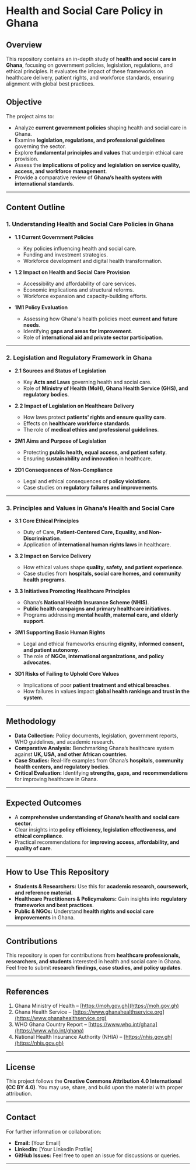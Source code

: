 # Health and Social Care Policy in Ghana

## **Overview**
This repository contains an in-depth study of **health and social care in Ghana**, focusing on government policies, legislation, regulations, and ethical principles. It evaluates the impact of these frameworks on healthcare delivery, patient rights, and workforce standards, ensuring alignment with global best practices.

## **Objective**
The project aims to:
- Analyze **current government policies** shaping health and social care in Ghana.
- Examine **legislation, regulations, and professional guidelines** governing the sector.
- Explore **fundamental principles and values** that underpin ethical care provision.
- Assess the **implications of policy and legislation on service quality, access, and workforce management**.
- Provide a comparative review of **Ghana’s health system with international standards**.

---

## **Content Outline**
### **1. Understanding Health and Social Care Policies in Ghana**
- **1.1 Current Government Policies**
  - Key policies influencing health and social care.
  - Funding and investment strategies.
  - Workforce development and digital health transformation.

- **1.2 Impact on Health and Social Care Provision**
  - Accessibility and affordability of care services.
  - Economic implications and structural reforms.
  - Workforce expansion and capacity-building efforts.

- **1M1 Policy Evaluation**
  - Assessing how Ghana's health policies meet **current and future needs**.
  - Identifying **gaps and areas for improvement**.
  - Role of **international aid and private sector participation**.

---

### **2. Legislation and Regulatory Framework in Ghana**
- **2.1 Sources and Status of Legislation**
  - Key **Acts and Laws** governing health and social care.
  - Role of **Ministry of Health (MoH), Ghana Health Service (GHS), and regulatory bodies**.

- **2.2 Impact of Legislation on Healthcare Delivery**
  - How laws protect **patients' rights and ensure quality care**.
  - Effects on **healthcare workforce standards**.
  - The role of **medical ethics and professional guidelines**.

- **2M1 Aims and Purpose of Legislation**
  - Protecting **public health, equal access, and patient safety**.
  - Ensuring **sustainability and innovation** in healthcare.

- **2D1 Consequences of Non-Compliance**
  - Legal and ethical consequences of **policy violations**.
  - Case studies on **regulatory failures and improvements**.

---

### **3. Principles and Values in Ghana’s Health and Social Care**
- **3.1 Core Ethical Principles**
  - Duty of Care, **Patient-Centered Care, Equality, and Non-Discrimination**.
  - Application of **international human rights laws** in healthcare.

- **3.2 Impact on Service Delivery**
  - How ethical values shape **quality, safety, and patient experience**.
  - Case studies from **hospitals, social care homes, and community health programs**.

- **3.3 Initiatives Promoting Healthcare Principles**
  - Ghana’s **National Health Insurance Scheme (NHIS)**.
  - **Public health campaigns and primary healthcare initiatives**.
  - Programs addressing **mental health, maternal care, and elderly support**.

- **3M1 Supporting Basic Human Rights**
  - Legal and ethical frameworks ensuring **dignity, informed consent, and patient autonomy**.
  - The role of **NGOs, international organizations, and policy advocates**.

- **3D1 Risks of Failing to Uphold Core Values**
  - Implications of poor **patient treatment and ethical breaches**.
  - How failures in values impact **global health rankings and trust in the system**.

---

## **Methodology**
- **Data Collection:** Policy documents, legislation, government reports, WHO guidelines, and academic research.
- **Comparative Analysis:** Benchmarking Ghana’s healthcare system against **UK, USA, and other African countries**.
- **Case Studies:** Real-life examples from Ghana’s **hospitals, community health centers, and regulatory bodies**.
- **Critical Evaluation:** Identifying **strengths, gaps, and recommendations** for improving healthcare in Ghana.

---

## **Expected Outcomes**
- A **comprehensive understanding of Ghana’s health and social care sector**.
- Clear insights into **policy efficiency, legislation effectiveness, and ethical compliance**.
- Practical recommendations for **improving access, affordability, and quality of care**.

---

## **How to Use This Repository**
- **Students & Researchers:** Use this for **academic research, coursework, and reference material**.
- **Healthcare Practitioners & Policymakers:** Gain insights into **regulatory frameworks and best practices**.
- **Public & NGOs:** Understand **health rights and social care improvements** in Ghana.

---

## **Contributions**
This repository is open for contributions from **healthcare professionals, researchers, and students** interested in health and social care in Ghana. Feel free to submit **research findings, case studies, and policy updates**.

---

## **References**
1. Ghana Ministry of Health – [https://moh.gov.gh](https://moh.gov.gh)
2. Ghana Health Service – [https://www.ghanahealthservice.org](https://www.ghanahealthservice.org)
3. WHO Ghana Country Report – [https://www.who.int/ghana](https://www.who.int/ghana)
4. National Health Insurance Authority (NHIA) – [https://nhis.gov.gh](https://nhis.gov.gh)

---

## **License**
This project follows the **Creative Commons Attribution 4.0 International (CC BY 4.0)**. You may use, share, and build upon the material with proper attribution.

---

## **Contact**
For further information or collaboration:
- **Email:** [Your Email]
- **LinkedIn:** [Your LinkedIn Profile]
- **GitHub Issues:** Feel free to open an issue for discussions or queries.

---
